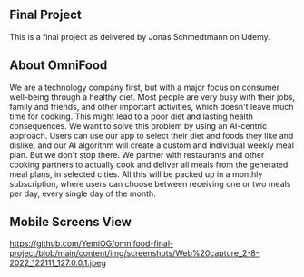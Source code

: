 ## Final Project

This is a final project as delivered by Jonas Schmedtmann on Udemy.

## About OmniFood

We are a technology company first, but with a major focus on consumer well-being through a healthy diet. Most people are very busy with their jobs, family and friends, and other important activities, which doesn't leave much time for cooking. This might lead to a poor diet and lasting health consequences. We want to solve this problem by using an AI-centric approach. Users can use our app to select their diet and foods they like and dislike, and our AI algorithm will create a custom and individual weekly meal plan. But we don't stop there. We partner with restaurants and other cooking partners to actually cook and deliver all meals from the generated meal plans, in selected cities. All this will be packed up in a monthly subscription, where users can choose between receiving one or two meals per day, every single day of the month.

## Mobile Screens View

https://github.com/YemiOG/omnifood-final-project/blob/main/content/img/screenshots/Web%20capture_2-8-2022_122111_127.0.0.1.jpeg
